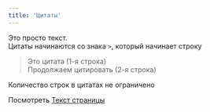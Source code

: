 ```yaml
---
title: 'Цитаты'
---
```


Это просто текст.  
Цитаты начинаются со знака `>`, который начинает строку  

> Это цитата (1-я строка)   
> Продолжаем цитировать (2-я строка)

Количество строк в цитатах не ограничено


Посмотреть [Текст страницы](pathname:///files/howto/qoute.txt)
